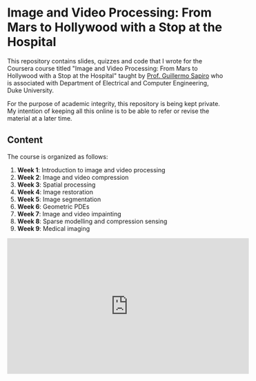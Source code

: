 
# Image and Video Processing: From Mars to Hollywood with a Stop at the Hospital

This repository contains slides, quizzes and code that I wrote for the Coursera course titled "Image and Video Processing: From Mars to Hollywood with a Stop at the Hospital" taught by [Prof. Guillermo Sapiro](https://ece.duke.edu/faculty/guillermo-sapiro) who is associated with Department of Electrical and Computer Engineering, Duke University.

For the purpose of academic integrity, this repository is being kept private. My intention of keeping all this online is to be able to refer or revise the material at a later time.


## Content

The course is organized as follows:
1. **Week 1**: Introduction to image and video processing
2. **Week 2**: Image and video compression
3. **Week 3**: Spatial processing
4. **Week 4**: Image restoration
5. **Week 5**: Image segmentation
6. **Week 6**: Geometric PDEs
7. **Week 7**: Image and video impainting
8. **Week 8**: Sparse modelling and compression sensing
9. **Week 9**: Medical imaging


<iframe width="560" height="315" src="https://www.youtube.com/embed/ab0gy92nlYI?start=27" frameborder="0" allow="accelerometer; autoplay; encrypted-media; gyroscope; picture-in-picture" allowfullscreen></iframe>
